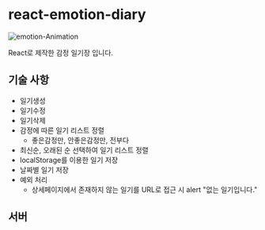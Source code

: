 # react-emotion-diary

![emotion-Animation](https://user-images.githubusercontent.com/77928818/217844646-9ef4d477-08ce-4649-89df-419b53af4494.gif)

React로 제작한 감정 일기장 입니다.

## 기술 사항
* 일기생성
* 일기수정
* 일기삭제
* 감정에 따른 일기 리스트 정렬
  - 좋은감정만, 안좋은감정만, 전부다
* 최신순, 오래된 순 선택하여 일기 리스트 정렬
* localStorage를 이용한 일기 저장
* 날짜별 일기 저장
* 예외 처리
  - 상세페이지에서 존재하지 않는 일기를 URL로 접근 시 alert "없는 일기입니다."

## 서버
